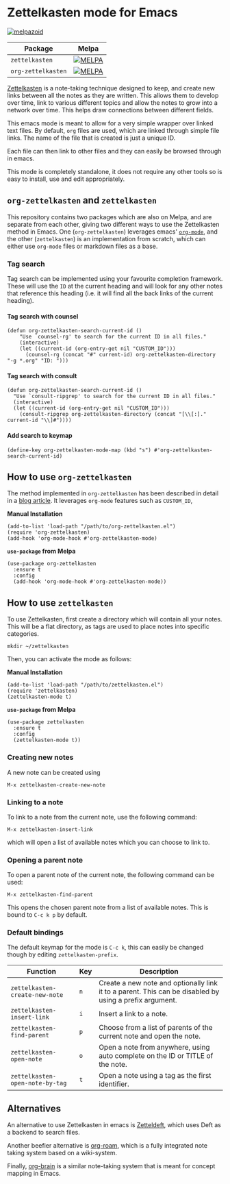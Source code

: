 # Zettelkasten mode for Emacs

[![melpazoid](https://github.com/ymherklotz/emacs-zettelkasten/actions/workflows/melpazoid.yml/badge.svg)](https://github.com/ymherklotz/emacs-zettelkasten/actions/workflows/melpazoid.yml)

| Package | Melpa |
|---|---|
| `zettelkasten` | [![MELPA](https://melpa.org/packages/zettelkasten-badge.svg)](https://melpa.org/#/zettelkasten) |
| `org-zettelkasten` | [![MELPA](https://melpa.org/packages/org-zettelkasten-badge.svg)](https://melpa.org/#/org-zettelkasten) |

[Zettelkasten](https://zettelkasten.de/) is a note-taking technique designed to keep, and create new
links between all the notes as they are written. This allows them to develop over time, link to
various different topics and allow the notes to grow into a network over time. This helps draw
connections between different fields.

This emacs mode is meant to allow for a very simple wrapper over linked text files. By default,
`org` files are used, which are linked through simple file links. The name of the file that is
created is just a unique ID.

Each file can then link to other files and they can easily be browsed through in emacs.

This mode is completely standalone, it does not require any other tools so is easy to install, use
and edit appropriately.

## `org-zettelkasten` and `zettelkasten`

This repository contains two packages which are also on Melpa, and are separate from each other,
giving two different ways to use the Zettelkasten method in Emacs.  One (`org-zettelkasten`)
leverages emacs' [`org-mode`](https://orgmode.org/), and the other (`zettelkasten`) is an
implementation from scratch, which can either use `org-mode` files or markdown files as a base.

### Tag search

Tag search can be implemented using your favourite completion framework.  These will use the `ID` at
the current heading and will look for any other notes that reference this heading (i.e. it will find
all the back links of the current heading).

#### Tag search with counsel

``` emacs-lisp
(defun org-zettelkasten-search-current-id ()
    "Use `counsel-rg' to search for the current ID in all files."
    (interactive)
    (let ((current-id (org-entry-get nil "CUSTOM_ID")))
      (counsel-rg (concat "#" current-id) org-zettelkasten-directory "-g *.org" "ID: ")))
```

#### Tag search with consult

``` emacs-lisp
(defun org-zettelkasten-search-current-id ()
  "Use `consult-ripgrep' to search for the current ID in all files."
  (interactive)
  (let ((current-id (org-entry-get nil "CUSTOM_ID")))
    (consult-ripgrep org-zettelkasten-directory (concat "[\\[:]." current-id "\\]#"))))
```

#### Add search to keymap

``` emacs-lisp
(define-key org-zettelkasten-mode-map (kbd "s") #'org-zettelkasten-search-current-id)
```

## How to use `org-zettelkasten`

The method implemented in `org-zettelkasten` has been described in detail in a [blog
article](https://yannherklotz.com/blog/2020-12-21-introduction-to-luhmanns-zettelkasten.html).  It
leverages `org-mode` features such as `CUSTOM_ID`,

**Manual Installation**

``` emacs-lisp
(add-to-list 'load-path "/path/to/org-zettelkasten.el")
(require 'org-zettelkasten)
(add-hook 'org-mode-hook #'org-zettelkasten-mode)
```

**`use-package` from Melpa**

``` emacs-lisp
(use-package org-zettelkasten
  :ensure t
  :config
  (add-hook 'org-mode-hook #'org-zettelkasten-mode))
```

## How to use `zettelkasten`

To use Zettelkasten, first create a directory which will contain all your notes. This will be a flat
directory, as tags are used to place notes into specific categories.

``` shell
mkdir ~/zettelkasten
```

Then, you can activate the mode as follows:

**Manual Installation**

```emacs-lisp
(add-to-list 'load-path "/path/to/zettelkasten.el")
(require 'zettelkasten)
(zettelkasten-mode t)
```

**`use-package` from Melpa**

``` emacs-lisp
(use-package zettelkasten
  :ensure t
  :config
  (zettelkasten-mode t))
```

### Creating new notes

A new note can be created using

``` text
M-x zettelkasten-create-new-note
```

### Linking to a note

To link to a note from the current note, use the following command:

``` text
M-x zettelkasten-insert-link
```

which will open a list of available notes which you can choose to link to.

### Opening a parent note

To open a parent note of the current note, the following command can be used:

``` text
M-x zettelkasten-find-parent
```

This opens the chosen parent note from a list of available notes. This is bound to `C-c k p` by
default.

### Default bindings

The default keymap for the mode is `C-c k`, this can easily be changed though by editing
`zettelkasten-prefix`.

| Function | Key | Description |
|---|---|---|
| `zettelkasten-create-new-note` | `n` | Create a new note and optionally link it to a parent. This can be disabled by using a prefix argument. |
| `zettelkasten-insert-link` | `i` | Insert a link to a note. |
| `zettelkasten-find-parent` | `p` | Choose from a list of parents of the current note and open the note. |
| `zettelkasten-open-note` | `o` | Open a note from anywhere, using auto complete on the ID or TITLE of the note. |
| `zettelkasten-open-note-by-tag` | `t` | Open a note using a tag as the first identifier. |

## Alternatives

An alternative to use Zettelkasten in emacs is [Zetteldeft](https://github.com/EFLS/zetteldeft),
which uses Deft as a backend to search files.

Another beefier alternative is [org-roam](https://github.com/jethrokuan/org-roam/), which is a fully
integrated note taking system based on a wiki-system.

Finally, [org-brain](https://github.com/Kungsgeten/org-brain) is a similar note-taking system that
is meant for concept mapping in Emacs.
